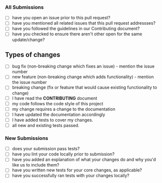 
### All Submissions
* [ ] have you open an issue prior to this pull request? 
* [ ] have you mentioned all related issues that this pull request addressses? 
* [ ] have you followed the guidelines in our Contributing document?
* [ ] have you checked to ensure there aren't other open for the same update/change?

## Types of changes
- [ ] bug fix (non-breaking change which fixes an issue) - mention the issue number
- [ ] new feature (non-breaking change which adds functionality) - mention the issue number
- [ ] breaking change (fix or feature that would cause existing functionality to change) 
- [ ] I have read the **CONTRIBUTING** document 
- [ ] my code follows the code style of this project 
- [ ] my change requires a change to the documentation 
- [ ] I have updated the documentation accordingly
- [ ] I have added tests to cover my changes.
- [ ] all new and existing tests passed.

### New Submissions
* [ ] does your submission pass tests?
* [ ] have you lint your code locally prior to submission?
* [ ] have you added an explanation of what your changes do and why you'd like us to include them?
* [ ] have you written new tests for your core changes, as applicable?
* [ ] have you successfully ran tests with your changes locally?
